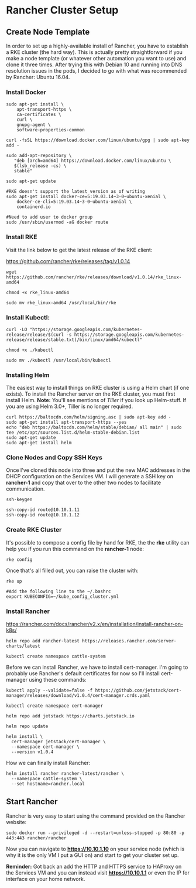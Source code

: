 # Rancher Cluster Setup

## Create Node Template

In order to set up a highly-available install of Rancher, you have to establish a RKE cluster (the hard way). This is actually pretty straightforward if you make a node template (or whatever other automation you want to use) and clone it three times. After trying this with Debian 10 and running into DNS resolution issues in the pods, I decided to go with what was recommended by Rancher: Ubuntu 16.04.

### Install Docker
```{bash}
sudo apt-get install \
    apt-transport-https \
    ca-certificates \
    curl \
    gnupg-agent \
    software-properties-common

curl -fsSL https://download.docker.com/linux/ubuntu/gpg | sudo apt-key add -

sudo add-apt-repository \
   "deb [arch=amd64] https://download.docker.com/linux/ubuntu \
   $(lsb_release -cs) \
   stable"
   
sudo apt-get update

#RKE doesn't support the latest version as of writing
sudo apt-get install docker-ce=5:19.03.14~3-0~ubuntu-xenial \
    docker-ce-cli=5:19.03.14~3-0~ubuntu-xenial \
    containerd.io

#Need to add user to docker group
sudo /usr/sbin/usermod -aG docker route
```
### Install RKE
Visit the link below to get the latest release of the RKE client: 

https://github.com/rancher/rke/releases/tag/v1.0.14

```{bash}
wget https://github.com/rancher/rke/releases/download/v1.0.14/rke_linux-amd64

chmod +x rke_linux-amd64

sudo mv rke_linux-amd64 /usr/local/bin/rke
```

### Install Kubectl:
```{bash}
curl -LO "https://storage.googleapis.com/kubernetes-release/release/$(curl -s https://storage.googleapis.com/kubernetes-release/release/stable.txt)/bin/linux/amd64/kubectl"

chmod +x ./kubectl

sudo mv ./kubectl /usr/local/bin/kubectl
```

### Installing Helm

The easiest way to install things on RKE cluster is using a Helm chart (if one exists). To install the Rancher server on the RKE cluster, you must first install Helm. **Note:** You'll see mentions of *Tiller* if you look up Helm-stuff. If you are using Helm 3.0+, Tiller is no longer required.

```{bash}
curl https://baltocdn.com/helm/signing.asc | sudo apt-key add -
sudo apt-get install apt-transport-https --yes
echo "deb https://baltocdn.com/helm/stable/debian/ all main" | sudo tee /etc/apt/sources.list.d/helm-stable-debian.list
sudo apt-get update
sudo apt-get install helm
```

### Clone Nodes and Copy SSH Keys

Once I've cloned this node into three and put the new MAC addresses in the DHCP configuration on the Services VM. I will generate a SSH key on **rancher-1** and
copy that over to the other two nodes to facilitate communication.

```{bash}
ssh-keygen

ssh-copy-id route@10.10.1.11
ssh-copy-id route@10.10.1.12
```

### Create RKE Cluster

It's possible to compose a config file by hand for RKE, the the **rke** utility can help you if you run this command on the **rancher-1** node:

```{bash}
rke config
```

Once that's all filled out, you can raise the cluster with:

```{bash}
rke up

#Add the following line to the ~/.bashrc
export KUBECONFIG=~/kube_config_cluster.yml
```

### Install Rancher
https://rancher.com/docs/rancher/v2.x/en/installation/install-rancher-on-k8s/

```{bash}
helm repo add rancher-latest https://releases.rancher.com/server-charts/latest

kubectl create namespace cattle-system
```

Before we can install Rancher, we have to install cert-manager. I'm going to probably use Rancher's default certificates for now so I'll install cert-manager using these commands:

```{bash}
kubectl apply --validate=false -f https://github.com/jetstack/cert-manager/releases/download/v1.0.4/cert-manager.crds.yaml

kubectl create namespace cert-manager

helm repo add jetstack https://charts.jetstack.io

helm repo update

helm install \
  cert-manager jetstack/cert-manager \
  --namespace cert-manager \
  --version v1.0.4
```

How we can finally install Rancher:

```{bash}
helm install rancher rancher-latest/rancher \
  --namespace cattle-system \
  --set hostname=rancher.local
```


## Start Rancher

Rancher is very easy to start using the command provided on the Rancher website:

```{bash}
sudo docker run --privileged -d --restart=unless-stopped -p 80:80 -p 443:443 rancher/rancher
```

Now you can navigate to **https://10.10.1.10** on your service node (which is why it is the only VM I put a GUI on) and start to get your cluster set up. 

**Reminder:** Got back an add the HTTP and HTTPS service to HAProxy on the Services VM and you can instead visit **https://10.10.1.1** or even the 
IP for interface on your home network.
